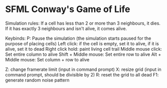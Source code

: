 # SFML Conway's Game of Life

Simulation rules: 
If a cell has less than 2 or more than 3 neighbours, it dies.
If it has exactly 3 neighbours and isn't alive, it comes alive.

Keybinds:
P: Pause the simulation (the simulation starts paused for the purpose of placing cells)
Left click: if the cell is empty, set it to alive, if it is alive, set it to dead
Right click hold: paint living cell trail
Middle mouse click: Set entire column to alive
Shift + Middle mouse: Set entire row to alive
Alt + Middle mouse: Set column + row to alive

Z: change framerate limit (input in command prompt)
X: resize grid (input in command prompt, should be divisible by 2)
R: reset the grid to all dead
F1: generate random noise pattern
